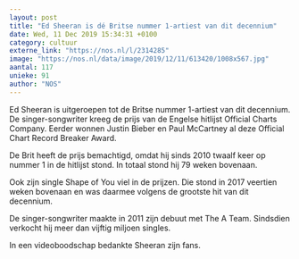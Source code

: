 ```yaml
---
layout: post
title: "Ed Sheeran is dé Britse nummer 1-artiest van dit decennium"
date: Wed, 11 Dec 2019 15:34:31 +0100
category: cultuur
externe_link: "https://nos.nl/l/2314285"
image: "https://nos.nl/data/image/2019/12/11/613420/1008x567.jpg"
aantal: 117
unieke: 91
author: "NOS"
---
```


<p>Ed Sheeran is uitgeroepen tot de Britse nummer 1-artiest van dit decennium. De singer-songwriter kreeg de prijs van de Engelse hitlijst Official Charts Company. Eerder wonnen Justin Bieber en Paul McCartney al deze Official Chart Record Breaker Award.</p>
<p>De Brit heeft de prijs bemachtigd, omdat hij sinds 2010 twaalf keer op nummer 1 in de hitlijst stond. In totaal stond hij 79 weken bovenaan.</p>
<p>Ook zijn single Shape of You viel in de prijzen. Die stond in 2017 veertien weken bovenaan en was daarmee volgens de grootste hit van dit decennium.</p>
<p>De singer-songwriter maakte in 2011 zijn debuut met The A Team. Sindsdien verkocht hij meer dan vijftig miljoen singles.</p>
<p>In een videoboodschap bedankte Sheeran zijn fans.</p>
